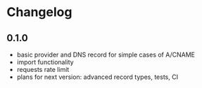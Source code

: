 # Changelog

## 0.1.0

- basic provider and DNS record for simple cases of A/CNAME
- import functionality
- requests rate limit
- plans for next version: advanced record types, tests, CI
